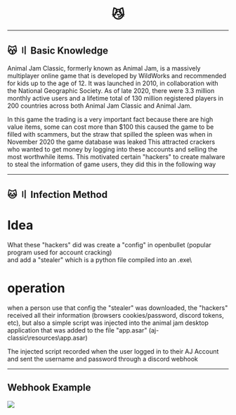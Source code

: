<h1 align="center">
  😼
</h1>

---

## 😽 〢 Basic Knowledge

Animal Jam Classic, formerly known as Animal Jam, is a massively multiplayer online game that is developed by WildWorks and recommended for kids up to the age of 12. It was launched in 2010, in collaboration with the National Geographic Society. As of late 2020, there were 3.3 million monthly active users and a lifetime total of 130 million registered players in 200 countries across both Animal Jam Classic and Animal Jam.



In this game the trading is a very important fact because there are high value items, some can cost more than $100
this caused the game to be filled with scammers, but the straw that spilled the spleen was when in November 2020 the game database was leaked
This attracted crackers who wanted to get money by logging into these accounts and selling the most worthwhile items.
This motivated certain "hackers" to create malware to steal the information of game users, they did this in the following way

---

## 🐱 〢 Infection Method


# Idea
What these "hackers" did was create a "config" in openbullet (popular program used for account cracking)\
and add a "stealer" which is a python file compiled into an .exe\

# operation
when a person use that config the "stealer" was downloaded, the "hackers" received all their information (browsers cookies/password, discord tokens, etc), but also a simple script was injected into the animal jam desktop application that was added to the file "app.asar" (aj-classic\resources\app.asar)

The injected script recorded when the user logged in to their AJ Account and sent the username and password through a discord webhook


---

## Webhook Example
<img src="IMAGE HERE"/>
